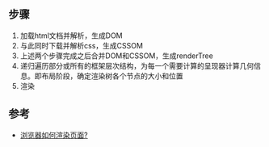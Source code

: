 ## 步骤
1. 加载html文档并解析，生成DOM
2. 与此同时下载并解析css，生成CSSOM
3. 上述两个步骤完成之后合并DOM和CSSOM，生成renderTree
4. 递归遍历部分或所有的框架层次结构，为每一个需要计算的呈现器计算几何信息。即布局阶段，确定渲染树各个节点的大小和位置
5. 渲染

## 


## 参考
- [浏览器如何渲染页面?](https://github.com/xccjk/notes/issues/6)